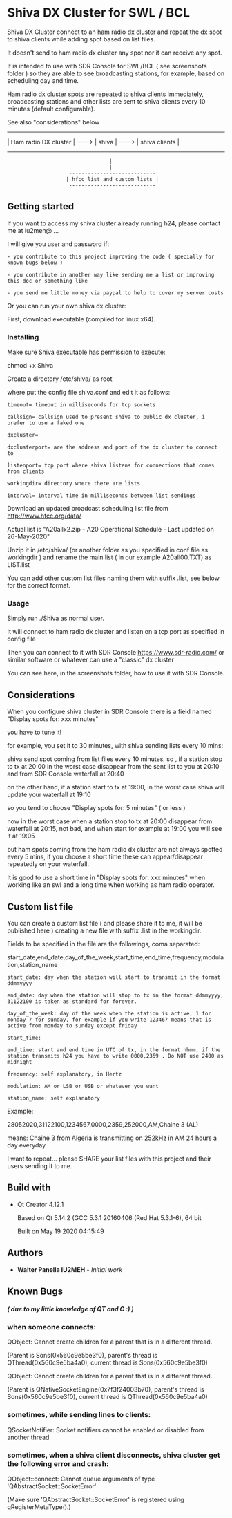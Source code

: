 # Shiva DX Cluster for SWL / BCL

Shiva DX Cluster connect to an ham radio dx cluster and repeat the dx spot to shiva clients while adding spot based on list files.

It doesn't send to ham radio dx cluster any spot nor it can receive any spot.

It is intended to use with SDR Console for SWL/BCL ( see screenshots folder ) so they are able to see broadcasting stations, for example, based on scheduling day and time.

Ham radio dx cluster spots are repeated to shiva clients immediately, broadcasting stations and other lists are sent to shiva clients every 10 minutes (default configurable).

See also "considerations" below


   -----------------------        -------         ---------------
  | Ham radio DX cluster  | ---> | shiva | --->  | shiva clients |
   -----------------------        -------         ---------------
                                     |
                                     |
                        ----------------------------
                       | hfcc list and custom lists |
                        ----------------------------


## Getting started

If you want to access my shiva cluster already running h24, please contact me at iu2meh@ ...

I will give you user and password if:

	- you contribute to this project improving the code ( specially for known bugs below )
	
	- you contribute in another way like sending me a list or improving this doc or something like
	
	- you send me little money via paypal to help to cover my server costs

	
	
Or you can run your own shiva dx cluster:

First, download executable (compiled for linux x64).

### Installing
Make sure Shiva executable has permission to execute:

chmod +x Shiva

Create a directory /etc/shiva/ as root

where put the config file shiva.conf and edit it as follows:



    timeout= timeout in milliseconds for tcp sockets

    callsign= callsign used to present shiva to public dx cluster, i prefer to use a faked one

	dxcluster=
	
	dxclusterport= are the address and port of the dx cluster to connect to

	listenport= tcp port where shiva listens for connections that comes from clients

	workingdir= directory where there are lists

	interval= interval time in milliseconds between list sendings



Download an updated broadcast scheduling list file from http://www.hfcc.org/data/

Actual list is "A20allx2.zip - A20 Operational Schedule - Last updated on 26-May-2020"

Unzip it in /etc/shiva/ (or another folder as you specified in conf file as workingdir ) and rename the main list ( in our example A20all00.TXT) as LIST.list

You can add other custom list files naming them with suffix .list, see below for the correct format.

### Usage
Simply run ./Shiva as normal user.

It will connect to ham radio dx cluster and listen on a tcp port as specified in config file

Then you can connect to it with SDR Console https://www.sdr-radio.com/ or similar software or whatever can use a "classic" dx cluster

You can see here, in the screenshots folder, how to use it with SDR Console.

## Considerations

When you configure shiva cluster in SDR Console there is a field named "Display spots for: xxx minutes"

you have to tune it!

for example, you set it to 30 minutes, with shiva sending lists every 10 mins:

shiva send spot coming from list files every 10 minutes, so , if a station stop to tx at 20:00 in the worst case disappear from the sent list to you at 20:10 and from SDR Console waterfall at 20:40

on the other hand, if a station start to tx at 19:00, in the worst case shiva will update your waterfall at 19:10

so you tend to choose "Display spots for: 5 minutes" ( or less )

now in the worst case when a station stop to tx at 20:00 disappear from waterfall at 20:15, not bad, and when start for example at 19:00 you will see it at 19:05

but ham spots coming from the ham radio dx cluster are not always spotted every 5 mins, if you choose a short time these can appear/disappear repeatedly on your waterfall. 

It is good to use a short time in "Display spots for: xxx minutes" when working like an swl and a long time when working as ham radio operator.

## Custom list file

You can create a custom list file ( and please share it to me, it will be published here ) creating a new file with suffix .list in the workingdir.

Fields to be specified in the file are the followings, coma separated:

start_date,end_date,day_of_the_week,start_time,end_time,frequency,modulation,station_name



	start_date: day when the station will start to transmit in the format ddmmyyyy
	
	end_date: day when the station will stop to tx in the format ddmmyyyy, 31122100 is taken as standard for forever.
	
	day_of_the_week: day of the week when the station is active, 1 for monday 7 for sunday, for example if you write 123467 means that is active from monday to sunday except friday
	
	start_time:
	
	end_time: start and end time in UTC of tx, in the format hhmm, if the station transmits h24 you have to write 0000,2359 . Do NOT use 2400 as midnight
	
	frequency: self explanatory, in Hertz
	
	modulation: AM or LSB or USB or whatever you want
	
	station_name: self explanatory


	
Example:

28052020,31122100,1234567,0000,2359,252000,AM,Chaine 3 (AL)

means:  Chaine 3 from Algeria is transmitting on 252kHz in AM 24 hours a day everyday

I want to repeat... please SHARE your list files with this project and their users sending it to me.

## Build with
*   Qt Creator 4.12.1

    Based on Qt 5.14.2 (GCC 5.3.1 20160406 (Red Hat 5.3.1-6), 64 bit

    Built on May 19 2020 04:15:49

## Authors

* **Walter Panella IU2MEH** - *Initial work*

## Known Bugs
##### ( due to my little knowledge of QT and C :) )
### when someone connects:

QObject: Cannot create children for a parent that is in a different thread.

(Parent is Sons(0x560c9e5be3f0), parent's thread is QThread(0x560c9e5ba4a0), current thread is Sons(0x560c9e5be3f0)

QObject: Cannot create children for a parent that is in a different thread.

(Parent is QNativeSocketEngine(0x7f3f24003b70), parent's thread is Sons(0x560c9e5be3f0), current thread is QThread(0x560c9e5ba4a0)

### sometimes, while sending lines to clients:

QSocketNotifier: Socket notifiers cannot be enabled or disabled from another thread

### sometimes, when a shiva client disconnects, shiva cluster get the following error and crash:

QObject::connect: Cannot queue arguments of type 'QAbstractSocket::SocketError'

(Make sure 'QAbstractSocket::SocketError' is registered using qRegisterMetaType().)


